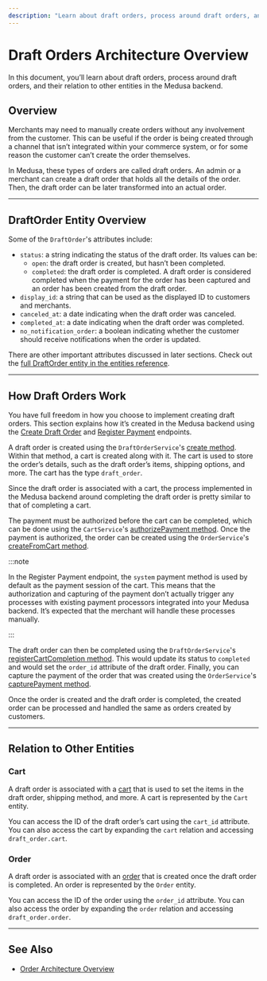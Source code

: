 ```yaml
---
description: "Learn about draft orders, process around draft orders, and their relation to other entities in the Medusa backend."
---
```


# Draft Orders Architecture Overview

In this document, you’ll learn about draft orders, process around draft orders, and their relation to other entities in the Medusa backend.

## Overview

Merchants may need to manually create orders without any involvement from the customer. This can be useful if the order is being created through a channel that isn’t integrated within your commerce system, or for some reason the customer can’t create the order themselves.

In Medusa, these types of orders are called draft orders. An admin or a merchant can create a draft order that holds all the details of the order. Then, the draft order can be later transformed into an actual order.

---

## DraftOrder Entity Overview

Some of the `DraftOrder`'s attributes include:

- `status`: a string indicating the status of the draft order. Its values can be:
  - `open`: the draft order is created, but hasn’t been completed.
  - `completed`: the draft order is completed. A draft order is considered completed when the payment for the order has been captured and an order has been created from the draft order.
- `display_id`: a string that can be used as the displayed ID to customers and merchants.
- `canceled_at`: a date indicating when the draft order was canceled.
- `completed_at`: a date indicating when the draft order was completed.
- `no_notification_order`: a boolean indicating whether the customer should receive notifications when the order is updated.

There are other important attributes discussed in later sections. Check out the [full DraftOrder entity in the entities reference](../../references/entities/classes/DraftOrder.md).

---

## How Draft Orders Work

You have full freedom in how you choose to implement creating draft orders. This section explains how it’s created in the Medusa backend using the [Create Draft Order](/api/admin#tag/Draft-Orders/operation/PostDraftOrders) and [Register Payment](/api/admin#tag/Draft-Orders/operation/PostDraftOrdersDraftOrderRegisterPayment) endpoints.

A draft order is created using the `DraftOrderService`'s [create method](../../references/services/classes/DraftOrderService.md#create). Within that method, a cart is created along with it. The cart is used to store the order’s details, such as the draft order’s items, shipping options, and more. The cart has the type `draft_order`.

Since the draft order is associated with a cart, the process implemented in the Medusa backend around completing the draft order is pretty similar to that of completing a cart.

The payment must be authorized before the cart can be completed, which can be done using the `CartService`'s [authorizePayment method](../../references/services/classes/CartService.md#authorizepayment). Once the payment is authorized, the order can be created using the `OrderService`'s [createFromCart method](../../references/services/classes/OrderService.md#createfromcart).

:::note

In the Register Payment endpoint, the `system` payment method is used by default as the payment session of the cart. This means that the authorization and capturing of the payment don’t actually trigger any processes with existing payment processors integrated into your Medusa backend. It’s expected that the merchant will handle these processes manually.

:::

The draft order can then be completed using the `DraftOrderService`'s [registerCartCompletion method](../../references/services/classes/DraftOrderService.md#registercartcompletion). This would update its status to `completed` and would set the `order_id` attribute of the draft order. Finally, you can capture the payment of the order that was created using the `OrderService`'s [capturePayment method](../../references/services/classes/OrderService.md#capturepayment).

Once the order is created and the draft order is completed, the created order can be processed and handled the same as orders created by customers.

---

## Relation to Other Entities

### Cart

A draft order is associated with a [cart](../carts-and-checkout/cart.md) that is used to set the items in the draft order, shipping method, and more. A cart is represented by the `Cart` entity.

You can access the ID of the draft order’s cart using the `cart_id` attribute. You can also access the cart by expanding the `cart` relation and accessing `draft_order.cart`.

### Order

A draft order is associated with an [order](./orders.md) that is created once the draft order is completed. An order is represented by the `Order` entity.

You can access the ID of the order using the `order_id` attribute. You can also access the order by expanding the `order` relation and accessing `draft_order.order`.

---

## See Also

- [Order Architecture Overview](./orders.md)
